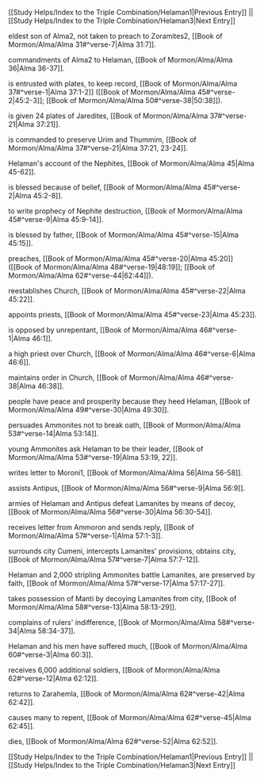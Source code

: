 [[Study Helps/Index to the Triple Combination/Helaman1|Previous Entry]]  ||  [[Study Helps/Index to the Triple Combination/Helaman3|Next Entry]]

 eldest son of Alma2, not taken to preach to Zoramites2, [[Book of Mormon/Alma/Alma 31#^verse-7|Alma 31:7]].

 commandments of Alma2 to Helaman, [[Book of Mormon/Alma/Alma 36|Alma 36-37]].

 is entrusted with plates, to keep record, [[Book of Mormon/Alma/Alma 37#^verse-1|Alma 37:1-2]] ([[Book of Mormon/Alma/Alma 45#^verse-2|45:2-3]]; [[Book of Mormon/Alma/Alma 50#^verse-38|50:38]]).

 is given 24 plates of Jaredites, [[Book of Mormon/Alma/Alma 37#^verse-21|Alma 37:21]].

 is commanded to preserve Urim and Thummim, [[Book of Mormon/Alma/Alma 37#^verse-21|Alma 37:21, 23-24]].

 Helaman's account of the Nephites, [[Book of Mormon/Alma/Alma 45|Alma 45-62]].

 is blessed because of belief, [[Book of Mormon/Alma/Alma 45#^verse-2|Alma 45:2-8]].

 to write prophecy of Nephite destruction, [[Book of Mormon/Alma/Alma 45#^verse-9|Alma 45:9-14]].

 is blessed by father, [[Book of Mormon/Alma/Alma 45#^verse-15|Alma 45:15]].

 preaches, [[Book of Mormon/Alma/Alma 45#^verse-20|Alma 45:20]] ([[Book of Mormon/Alma/Alma 48#^verse-19|48:19]]; [[Book of Mormon/Alma/Alma 62#^verse-44|62:44]]).

 reestablishes Church, [[Book of Mormon/Alma/Alma 45#^verse-22|Alma 45:22]].

 appoints priests, [[Book of Mormon/Alma/Alma 45#^verse-23|Alma 45:23]].

 is opposed by unrepentant, [[Book of Mormon/Alma/Alma 46#^verse-1|Alma 46:1]].

 a high priest over Church, [[Book of Mormon/Alma/Alma 46#^verse-6|Alma 46:6]].

 maintains order in Church, [[Book of Mormon/Alma/Alma 46#^verse-38|Alma 46:38]].

 people have peace and prosperity because they heed Helaman, [[Book of Mormon/Alma/Alma 49#^verse-30|Alma 49:30]].

 persuades Ammonites not to break oath, [[Book of Mormon/Alma/Alma 53#^verse-14|Alma 53:14]].

 young Ammonites ask Helaman to be their leader, [[Book of Mormon/Alma/Alma 53#^verse-19|Alma 53:19, 22]].

 writes letter to Moroni1, [[Book of Mormon/Alma/Alma 56|Alma 56-58]].

 assists Antipus, [[Book of Mormon/Alma/Alma 56#^verse-9|Alma 56:9]].

 armies of Helaman and Antipus defeat Lamanites by means of decoy, [[Book of Mormon/Alma/Alma 56#^verse-30|Alma 56:30-54]].

 receives letter from Ammoron and sends reply, [[Book of Mormon/Alma/Alma 57#^verse-1|Alma 57:1-3]].

 surrounds city Cumeni, intercepts Lamanites' provisions, obtains city, [[Book of Mormon/Alma/Alma 57#^verse-7|Alma 57:7-12]].

 Helaman and 2,000 stripling Ammonites battle Lamanites, are preserved by faith, [[Book of Mormon/Alma/Alma 57#^verse-17|Alma 57:17-27]].

 takes possession of Manti by decoying Lamanites from city, [[Book of Mormon/Alma/Alma 58#^verse-13|Alma 58:13-29]].

 complains of rulers' indifference, [[Book of Mormon/Alma/Alma 58#^verse-34|Alma 58:34-37]].

 Helaman and his men have suffered much, [[Book of Mormon/Alma/Alma 60#^verse-3|Alma 60:3]].

 receives 6,000 additional soldiers, [[Book of Mormon/Alma/Alma 62#^verse-12|Alma 62:12]].

 returns to Zarahemla, [[Book of Mormon/Alma/Alma 62#^verse-42|Alma 62:42]].

 causes many to repent, [[Book of Mormon/Alma/Alma 62#^verse-45|Alma 62:45]].

 dies, [[Book of Mormon/Alma/Alma 62#^verse-52|Alma 62:52]].

[[Study Helps/Index to the Triple Combination/Helaman1|Previous Entry]]  ||  [[Study Helps/Index to the Triple Combination/Helaman3|Next Entry]]